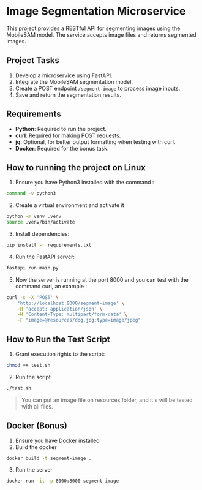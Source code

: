 # Image Segmentation Microservice

This project provides a RESTful API for segmenting images using the MobileSAM model. The service accepts image files and returns segmented images.

## Project Tasks

1. Develop a microservice using FastAPI.
2. Integrate the MobileSAM segmentation model.
3. Create a POST endpoint `/segment-image` to process image inputs.
4. Save and return the segmentation results.

## Requirements

- **Python**: Required to run the project.
- **curl**: Required for making POST requests.
- **jq**: Optional, for better output formatting when testing with curl.
- **Docker**: Required for the bonus task.

## How to running the project on Linux

1. Ensure you have Python3 installed with the command :
```bash
command -v python3
```
2. Create a virtual environment and activate it
```bash
python -m venv .venv
source .venv/bin/activate
```
3. Install dependencies:
```bash
pip install -r requirements.txt
```
4. Run the FastAPI server:
```bash
fastapi run main.py
```
5. Now the server is running at the port 8000 and you can test with the command curl, an example :
```bash
curl -s -X 'POST' \
	'http://localhost:8000/segment-image' \
	-H 'accept: application/json' \
	-H 'Content-Type: multipart/form-data' \
	-F "image=@resources/dog.jpg;type=image/jpeg"
```

## How to Run the Test Script

1. Grant execution rights to the script:
```bash
chmod +x test.sh
```
2. Run the script
```bash
./test.sh
```

> You can put an image file on resources folder, and it's will be tested with all files.

## Docker (Bonus)

1. Ensure you have Docker installed
2. Build the docker
```bash
docker build -t segment-image .
```
3. Run the server
```bash
docker run -it -p 8000:8000 segment-image
```